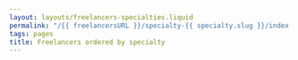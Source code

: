 ```yaml
---
layout: layouts/freelancers-specialties.liquid
permalink: "/{{ freelancersURL }}/specialty-{{ specialty.slug }}/index.html"
tags: pages
title: Freelancers ordered by specialty
---
```

